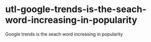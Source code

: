# utl-google-trends-is-the-seach-word-increasing-in-popularity
Google trends is the seach word increasing in popularity
